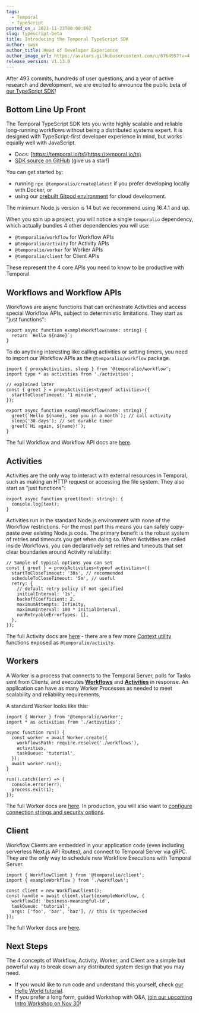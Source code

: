 ```yaml
---
tags:
  - Temporal
  - TypeScript
posted_on_: 2021-11-23T00:00:09Z
slug: typescript-beta
title: Introducing the Temporal TypeScript SDK
author: swyx
author_title: Head of Developer Experience
author_image_url: https://avatars.githubusercontent.com/u/6764957?v=4
release_version: V1.13.0
---
```


After 493 commits, hundreds of user questions, and a year of active research and development, we are excited to announce the public beta of [our TypeScript SDK](https://temporal.io/ts)!

<!--truncate-->

## Bottom Line Up Front

The Temporal TypeScript SDK lets you write highly scalable and reliable long-running workflows without being a distributed systems expert. It is designed with TypeScript-first developer experience in mind, but works equally well with JavaScript. 

- Docs: [https://temporal.io/ts](https://temporal.io/ts)
- [SDK source on GitHub](https://github.com/temporalio/sdk-typescript)  (give us a star!)

You can get started by: 

- running `npx @temporalio/create@latest` if you prefer developing locally with Docker, or 
- using our [prebuilt Gitpod environment](https://gitpod.io/#https://github.com/temporalio/samples-typescript/) for cloud development.
 
The minimum Node.js version is 14 but we recommend using 16.4.1 and up.

When you spin up a project, you will notice a single `temporalio` dependency, which actually bundles 4 other dependencies you will use:

- `@temporalio/workflow` for Workflow APIs
- `@temporalio/activity` for Activity APIs
- `@temporalio/worker` for Worker APIs
- `@temporalio/client` for Client APIs

These represent the 4 core APIs you need to know to be productive with Temporal.

## Workflows and Workflow APIs

Workflows are async functions that can orchestrate Activities and access special Workflow APIs, subject to deterministic limitations. They start as "just functions":

```tsx
export async function exampleWorkflow(name: string) {
  return `Hello ${name}`;
}
```

To do anything interesting like calling activities or setting timers, you need to import our Workflow APIs as the `@temporalio/workflow` package.

```tsx
import { proxyActivities, sleep } from '@temporalio/workflow';
import type * as activities from './activities';

// explained later
const { greet } = proxyActivities<typeof activities>({
  startToCloseTimeout: '1 minute',
});

export async function exampleWorkflow(name: string) {
  greet(`Hello ${name}, see you in a month`); // call activity
  sleep('30 days'); // set durable timer
  greet(`Hi again, ${name}!`);
}
```

The full Workflow and Workflow API docs are [here](https://docs.temporal.io/docs/typescript/workflows).

## Activities

Activities are the only way to interact with external resources in Temporal, such as making an HTTP request or accessing the file system. They also start as "just functions":

```tsx
export async function greet(text: string): {
  console.log(text);
}
```

Activities run in the standard Node.js environment with none of the Workflow restrictions. For the most part this means you can safely copy-paste over existing Node.js code. The primary benefit is the robust system of retries and timeouts you get when doing so. When Activities are called inside Workflows, you can declaratively set retries and timeouts that set clear boundaries around Activity reliability:

```tsx
// Sample of typical options you can set
const { greet } = proxyActivities<typeof activities>({
  startToCloseTimeout: '30s', // recommended
  scheduleToCloseTimeout: '5m', // useful
  retry: {
    // default retry policy if not specified
    initialInterval: '1s',
    backoffCoefficient: 2,
    maximumAttempts: Infinity,
    maximumInterval: 100 * initialInterval,
    nonRetryableErrorTypes: [],
  },
});
```

The full Activity docs are [here](https://docs.temporal.io/docs/typescript/activities) - there are a few more [Context utility](https://docs.temporal.io/docs/typescript/activities#activity-context-utilities) functions exposed as `@temporalio/activity`.

## Workers

A Worker is a process that connects to the Temporal Server, polls for Tasks sent from Clients, and executes **[Workflows](https://docs.temporal.io/docs/typescript/workflows)** and **[Activities](https://docs.temporal.io/docs/typescript/activities)** in response. An application can have as many Worker Processes as needed to meet scalability and reliability requirements.

A standard Worker looks like this:

```tsx
import { Worker } from '@temporalio/worker';
import * as activities from './activities';

async function run() {
  const worker = await Worker.create({
    workflowsPath: require.resolve('./workflows'),
    activities,
    taskQueue: 'tutorial',
  });
  await worker.run();
}

run().catch((err) => {
  console.error(err);
  process.exit(1);
});
```

The full Worker docs are [here](https://docs.temporal.io/docs/typescript/workers). In production, you will also want to [configure connection strings and security options](https://docs.temporal.io/docs/typescript/security#encryption-in-transit-with-mtls).

## Client

Workflow Clients are embedded in your application code (even including serverless Next.js API Routes), and connect to Temporal Server via gRPC. They are the only way to schedule new Workflow Executions with Temporal Server.

```tsx
import { WorkflowClient } from '@temporalio/client';
import { exampleWorkflow } from './workflows';

const client = new WorkflowClient();
const handle = await client.start(exampleWorkflow, {
  workflowId: 'business-meaningful-id',
  taskQueue: 'tutorial',
  args: ['foo', 'bar', 'baz'], // this is typechecked
});
```

The full Worker docs are [here](https://docs.temporal.io/docs/typescript/clients). 

## Next Steps

The 4 concepts of Workflow, Activity, Worker, and Client are a simple but powerful way to break down any distributed system design that you may need. 

- If you would like to run code and understand this yourself, check [our Hello World tutorial](https://docs.temporal.io/docs/typescript/hello-world).
- If you prefer a long form, guided Workshop with Q&A, [join our upcoming Intro Workshop on Nov 30](https://lu.ma/temporalintro)!
